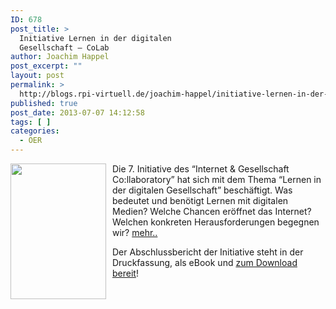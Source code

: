 ```yaml
---
ID: 678
post_title: >
  Initiative Lernen in der digitalen
  Gesellschaft – CoLab
author: Joachim Happel
post_excerpt: ""
layout: post
permalink: >
  http://blogs.rpi-virtuell.de/joachim-happel/initiative-lernen-in-der-digitalen-gesellschaft-colab/
published: true
post_date: 2013-07-07 14:12:58
tags: [ ]
categories:
  - OER
---
```

<a href="http://www.collaboratory.de/w/Initiative_Lernen_in_der_digitalen_Gesellschaft"><img class="alignleft" style="margin-right: 10px; float: left;" alt="" src="http://img.scoop.it/K2vMP7NH8y5WbR4uaJMS7zl72eJkfbmt4t8yenImKBXEejxNn4ZJNZ2ss5Ku7Cxt" width="153" height="217" /></a>Die 7. Initiative des “Internet &amp; Gesellschaft Co:llaboratory” hat sich mit dem Thema “Lernen in der digitalen Gesellschaft” beschäftigt. Was bedeutet und benötigt Lernen mit digitalen Medien? Welche Chancen eröffnet das Internet? Welchen konkreten Herausforderungen begegnen wir? <a href="http://www.collaboratory.de/w/Initiative_Lernen_in_der_digitalen_Gesellschaft" target="_blank">mehr..</a>

Der Abschlussbericht der Initiative steht in der Druckfassung, als eBook und <a href="http://www.collaboratory.de/w/Abschlussbericht_Initiative_Lernen_in_der_digitalen_Gesellschaft" target="_blank">zum Download bereit</a>!